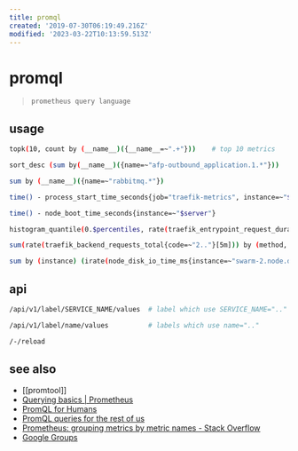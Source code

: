 ```yaml
---
title: promql
created: '2019-07-30T06:19:49.216Z'
modified: '2023-03-22T10:13:59.513Z'
---
```


# promql

> `prometheus query language`

## usage

```sh
topk(10, count by (__name__)({__name__=~".+"}))    # top 10 metrics

sort_desc (sum by(__name__)({name=~"afp-outbound_application.1.*"}))

sum by (__name__)({name=~"rabbitmq.*"})

time() - process_start_time_seconds{job="traefik-metrics", instance=~"$server"}   # uptime

time() - node_boot_time_seconds{instance=~"$server"}

histogram_quantile(0.$percentiles, rate(traefik_entrypoint_request_duration_seconds_bucket{code="200",method="GET"}[5m]))

sum(rate(traefik_backend_requests_total{code=~"2.."}[5m])) by (method, code)

sum by (instance) (irate(node_disk_io_time_ms{instance=~"swarm-2.node.ddev.domain.net:9100"}[5m]))
```

## api

```sh
/api/v1/label/SERVICE_NAME/values  # label which use SERVICE_NAME=".."

/api/v1/label/name/values          # labels which use name=".."

/-/reload

```

## see also

- [[promtool]]
- [Querying basics | Prometheus](https://prometheus.io/docs/prometheus/latest/querying/basics/)
- [PromQL for Humans](https://timber.io/blog/promql-for-humans/)
- [PromQL queries for the rest of us](https://www.weave.works/blog/promql-queries-for-the-rest-of-us/)
- [Prometheus: grouping metrics by metric names - Stack Overflow](https://stackoverflow.com/a/49151596)
- [Google Groups](https://groups.google.com/d/msg/prometheus-developers/oK_bx8rHmZs/0AA3lWnwAQAJ)
